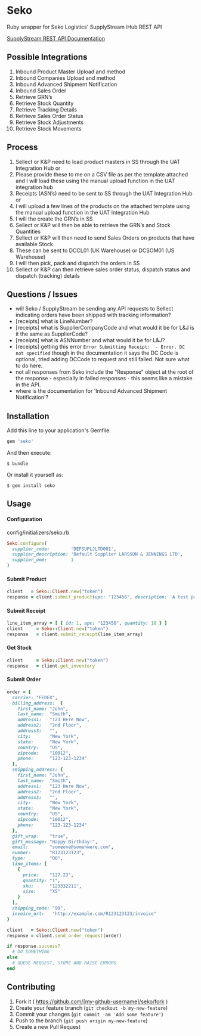# Seko

Ruby wrapper for Seko Logistics' SupplyStream iHub REST API

[SupplyStream REST API Documentation](https://wiki.supplystream.com/GetFile.aspx?Page=MANUAL.Integration-Hub-Rest-APIs&File=integration-ihub-rest-apis-v1.4.pdf)

## Possible Integrations

1.  Inbound Product Master Upload and method
2.  Inbound Companies Upload and method
3.  Inbound Advanced Shipment Notification
4.  Inbound Sales Order
5.  Retrieve GRN’s
6.  Retrieve Stock Quantity
7.  Retrieve Tracking Details
8.  Retrieve Sales Order Status
9.  Retrieve Stock Adjustments
10. Retrieve Stock Movements

## Process

1.  Sellect or K&P need to load product masters in SS through the UAT Integration Hub or
2.  Please provide these to me on a CSV file as per the template attached and I will load these using the manual upload function in the UAT integration hub
3.  Receipts (ASN’s) need to be sent to SS through the UAT Integration Hub or
4.  I will upload a few lines of the products on the attached template using the manual upload function in the UAT Integration Hub
5.  I will the create the GRN’s in SS
6.  Sellect or K&P will then be able to retrieve the GRN’s and Stock Quantities
7.  Sellect or K&P will then need to send Sales Orders on products that have available Stock
8.  These can be sent to DCCL01 (UK Warehouse) or DCSOM01 (US Warehouse)
9.  I will then pick, pack and dispatch the orders in SS
10. Sellect or K&P can then retrieve sales order status, dispatch status and dispatch (tracking) details

## Questions / Issues

- will Seko / SupplyStream be sending any API requests to Sellect indicating orders have been shipped with tracking information?
- [receipts] what is LineNumber?
- [receipts] what is SupplierCompanyCode and what would it be for L&J is it the same as SupplierCode?
- [receipts] what is ASNNumber and what would it be for L&J?
- [receipts] getting this error `Error Submitting Receipt:  - Error. DC not specified` though in the documentation it says the DC Code is optional, tried adding DCCode to request and still failed. Not sure what to do here.
- not all responses from Seko include the "Response" object at the root of the response - especially in failed responses - this seems like a mistake in the API.
- where is the documentation for 'Inbound Advanced Shipment Notification'?

## Installation

Add this line to your application's Gemfile:

```ruby
gem 'seko'
```

And then execute:

    $ bundle

Or install it yourself as:

    $ gem install seko

## Usage
#### Configuration
config/initializers/seko.rb
```ruby
Seko.configure(
  supplier_code:        'DEFSUPLJLTD001',
  supplier_description: 'Default Supplier LARSSON & JENNINGS LTD',
  supplier_uom:         1
)
```

#### Submit Product

```ruby
client   = Seko::Client.new("token")
response = client.submit_product(upc: "123456", description: 'A test product')
```

#### Submit Receipt

```ruby
line_item_array = [ { id: 1, upc: "123456", quantity: 10 } ]
client     = Seko::Client.new("token")
response   = client.submit_receipt(line_item_array)
```

#### Get Stock

```ruby
client     = Seko::Client.new("token")
response   = client.get_inventory
```

#### Submit Order

```ruby
order = {
  carrier: "FEDEX",
  billing_address:  { 
    first_name: "John",
    last_name:  "Smith",
    address1:   "123 Here Now",
    address2:   "2nd Floor",
    address3:   "",
    city:       "New York",
    state:      "New York",
    country:    "US",
    zipcode:    "10012",
    phone:      "123-123-1234"
  },
  shipping_address: {
    first_name: "John",
    last_name:  "Smith",
    address1:   "123 Here Now",
    address2:   "2nd Floor",
    address3:   "",
    city:       "New York",
    state:      "New York",
    country:    "US",
    zipcode:    "10012",
    phone:      "123-123-1234"
  },
  gift_wrap:    "true",
  gift_message: "Happy Birthday!",
  email:        "someone@somehwere.com",
  number:       "R123123123",
  type:         "OO",
  line_items: [
    {
      price:    "127.23",
      quantity: "1",
      sku:      "123332211",
      size:     "XS"
    }
  ],
  shipping_code: "90",
  invoice_url:   "http://example.com/R123123123/invoice"
}

client   = Seko::Client.new("token")
response = client.send_order_request(order)

if response.success?
  # DO SOMETHING
else
  # QUEUE REQUEST, STORE AND RAISE ERRORS
end
```

## Contributing

1. Fork it ( https://github.com/[my-github-username]/seko/fork )
2. Create your feature branch (`git checkout -b my-new-feature`)
3. Commit your changes (`git commit -am 'Add some feature'`)
4. Push to the branch (`git push origin my-new-feature`)
5. Create a new Pull Request

